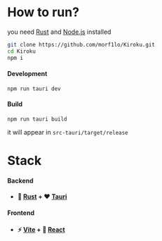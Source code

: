 # How to run?

you need [Rust](https://rust-lang.org) and [Node.js](https://nodejs.org) installed

```bash
git clone https://github.com/morf1lo/Kiroku.git
cd Kiroku
npm i
```
#### Development
```
npm run tauri dev
```
#### Build
```
npm run tauri build
```
it will appear in `src-tauri/target/release`


# Stack

#### Backend
- #### 🦀 [Rust](https://rust-lang.org) + ❤️ [Tauri](https://v2.tauri.app)
#### Frontend
- #### ⚡️ [Vite](https://vite.dev) + 🌟 [React](https://react.dev)
